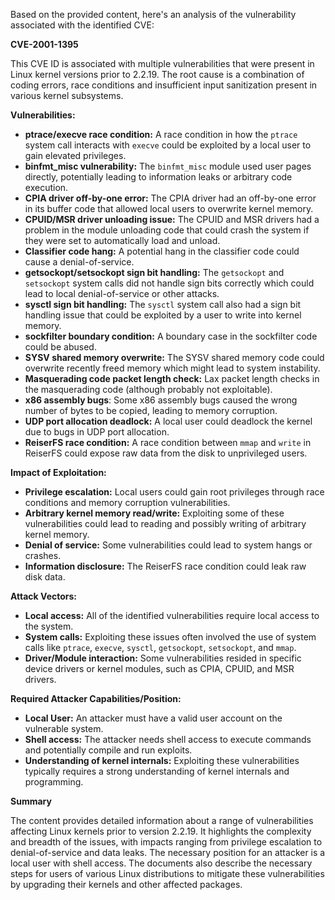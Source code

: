 Based on the provided content, here's an analysis of the vulnerability associated with the identified CVE:

**CVE-2001-1395**

This CVE ID is associated with multiple vulnerabilities that were present in Linux kernel versions prior to 2.2.19. The root cause is a combination of coding errors, race conditions and insufficient input sanitization present in various kernel subsystems.

**Vulnerabilities:**

*   **ptrace/execve race condition:** A race condition in how the `ptrace` system call interacts with `execve` could be exploited by a local user to gain elevated privileges.
*   **binfmt_misc vulnerability:** The `binfmt_misc` module used user pages directly, potentially leading to information leaks or arbitrary code execution.
*   **CPIA driver off-by-one error:** The CPIA driver had an off-by-one error in its buffer code that allowed local users to overwrite kernel memory.
*   **CPUID/MSR driver unloading issue:** The CPUID and MSR drivers had a problem in the module unloading code that could crash the system if they were set to automatically load and unload.
*   **Classifier code hang:** A potential hang in the classifier code could cause a denial-of-service.
*   **getsockopt/setsockopt sign bit handling:** The `getsockopt` and `setsockopt` system calls did not handle sign bits correctly which could lead to local denial-of-service or other attacks.
*   **sysctl sign bit handling:** The `sysctl` system call also had a sign bit handling issue that could be exploited by a user to write into kernel memory.
*   **sockfilter boundary condition:** A boundary case in the sockfilter code could be abused.
*   **SYSV shared memory overwrite:** The SYSV shared memory code could overwrite recently freed memory which might lead to system instability.
*   **Masquerading code packet length check:** Lax packet length checks in the masquerading code (although probably not exploitable).
*    **x86 assembly bugs**: Some x86 assembly bugs caused the wrong number of bytes to be copied, leading to memory corruption.
*   **UDP port allocation deadlock:** A local user could deadlock the kernel due to bugs in UDP port allocation.
*   **ReiserFS race condition:** A race condition between `mmap` and `write` in ReiserFS could expose raw data from the disk to unprivileged users.

**Impact of Exploitation:**

*   **Privilege escalation:** Local users could gain root privileges through race conditions and memory corruption vulnerabilities.
*   **Arbitrary kernel memory read/write:** Exploiting some of these vulnerabilities could lead to reading and possibly writing of arbitrary kernel memory.
*   **Denial of service:** Some vulnerabilities could lead to system hangs or crashes.
*   **Information disclosure:**  The ReiserFS race condition could leak raw disk data.

**Attack Vectors:**

*   **Local access:** All of the identified vulnerabilities require local access to the system.
*   **System calls:** Exploiting these issues often involved the use of system calls like `ptrace`, `execve`, `sysctl`, `getsockopt`, `setsockopt`, and `mmap`.
*   **Driver/Module interaction:** Some vulnerabilities resided in specific device drivers or kernel modules, such as CPIA, CPUID, and MSR drivers.

**Required Attacker Capabilities/Position:**

*   **Local User:** An attacker must have a valid user account on the vulnerable system.
*   **Shell access:**  The attacker needs shell access to execute commands and potentially compile and run exploits.
*   **Understanding of kernel internals:** Exploiting these vulnerabilities typically requires a strong understanding of kernel internals and programming.

**Summary**

The content provides detailed information about a range of vulnerabilities affecting Linux kernels prior to version 2.2.19. It highlights the complexity and breadth of the issues, with impacts ranging from privilege escalation to denial-of-service and data leaks. The necessary position for an attacker is a local user with shell access. The documents also describe the necessary steps for users of various Linux distributions to mitigate these vulnerabilities by upgrading their kernels and other affected packages.